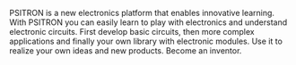 PSITRON is a new electronics platform that enables innovative learning. 
With PSITRON you can easily learn to play with electronics and understand electronic circuits. 
First develop basic circuits, then more complex applications and finally your own library with electronic modules. 
Use it to realize your own ideas and new products. Become an inventor.
